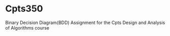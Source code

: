# Cpts350
Binary Decision Diagram(BDD) Assignment for the Cpts Design and Analysis of Algorithms course
